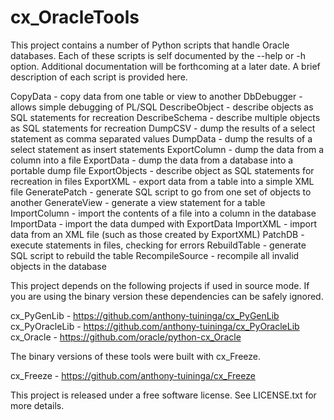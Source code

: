 # cx_OracleTools

This project contains a number of Python scripts that handle Oracle databases.
Each of these scripts is self documented by the --help or -h option.
Additional documentation will be forthcoming at a later date. A brief
description of each script is provided here.

CopyData - copy data from one table or view to another
DbDebugger - allows simple debugging of PL/SQL
DescribeObject - describe objects as SQL statements for recreation
DescribeSchema - describe multiple objects as SQL statements for recreation
DumpCSV - dump the results of a select statement as comma separated values
DumpData - dump the results of a select statement as insert statements
ExportColumn - dump the data from a column into a file
ExportData - dump the data from a database into a portable dump file
ExportObjects - describe object as SQL statements for recreation in files
ExportXML - export data from a table into a simple XML file
GeneratePatch - generate SQL script to go from one set of objects to another
GenerateView - generate a view statement for a table
ImportColumn - import the contents of a file into a column in the database
ImportData - import the data dumped with ExportData
ImportXML - import data from an XML file (such as those created by ExportXML)
PatchDB - execute statements in files, checking for errors
RebuildTable - generate SQL script to rebuild the table
RecompileSource - recompile all invalid objects in the database

This project depends on the following projects if used in source mode. If you
are using the binary version these dependencies can be safely ignored.

cx_PyGenLib - https://github.com/anthony-tuininga/cx_PyGenLib
cx_PyOracleLib - https://github.com/anthony-tuininga/cx_PyOracleLib
cx_Oracle - https://github.com/oracle/python-cx_Oracle

The binary versions of these tools were built with cx_Freeze.

cx_Freeze - https://github.com/anthony-tuininga/cx_Freeze

This project is released under a free software license. See LICENSE.txt for
more details.

